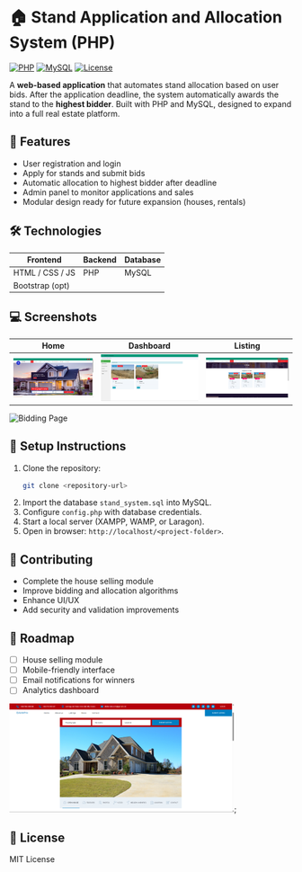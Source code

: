 
# 🏠 Stand Application and Allocation System (PHP)

[![PHP](https://img.shields.io/badge/PHP-7.4-blue)](https://www.php.net/)
[![MySQL](https://img.shields.io/badge/MySQL-8.0-blue)](https://www.mysql.com/)
[![License](https://img.shields.io/badge/License-MIT-green)](LICENSE)

A **web-based application** that automates stand allocation based on user bids. After the application deadline, the system automatically awards the stand to the **highest bidder**. Built with PHP and MySQL, designed to expand into a full real estate platform.

## 🌟 Features
- User registration and login
- Apply for stands and submit bids
- Automatic allocation to highest bidder after deadline
- Admin panel to monitor applications and sales
- Modular design ready for future expansion (houses, rentals)

## 🛠️ Technologies
| Frontend         | Backend      | Database |
|-----------------|-------------|---------|
| HTML / CSS / JS | PHP         | MySQL   |
| Bootstrap (opt) |             |         |

## 💻 Screenshots
| Home         | Dashboard      | Listing |
|-----------------|-------------|---------|
| ![Home Page](screenshots/home.png) | ![Dashboard](screenshots/stands.png)         | ![Bidding Page](screenshots/listing.png)   |

![Bidding Page](screenshots/bidding.png)

## 🚀 Setup Instructions
1. Clone the repository:  
   ```bash
   git clone <repository-url>
   ```
2. Import the database `stand_system.sql` into MySQL.
3. Configure `config.php` with database credentials.
4. Start a local server (XAMPP, WAMP, or Laragon).
5. Open in browser: `http://localhost/<project-folder>`.

## 🤝 Contributing
- Complete the house selling module
- Improve bidding and allocation algorithms
- Enhance UI/UX
- Add security and validation improvements

## 📅 Roadmap
- [ ] House selling module
- [ ] Mobile-friendly interface
- [ ] Email notifications for winners
- [ ] Analytics dashboard

<img src="screenshots/houses.png" alt="Houses" width="400"/>;

## 📄 License
MIT License